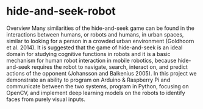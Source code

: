 # hide-and-seek-robot
Overview Many similarities of the hide-and-seek game can be found in the interactions between humans, or robots and humans, in urban spaces, similar to looking for a person in a crowded urban environment (Goldhoorn et al. 2014). It is suggested that the game of hide-and-seek is an ideal domain for studying cognitive functions in robots and it is a basic mechanism for human robot interaction in mobile robotics, because hide-and-seek requires the robot to navigate, search, interact on, and predict actions of the opponent (Johansson and Balkenius 2005).   In this project we demonstrate an ability to program on Arduino &amp; Raspberry Pi and communicate between the two systems, program in Python, focusing on OpenCV, and implement deep learning models on the robots to identify faces from purely visual inputs.
